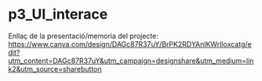 # p3_UI_interace

Enllaç de la presentació/memoria del projecte:
https://www.canva.com/design/DAGc87R37uY/BrPK2RDYAnlKWrIloxcatg/edit?utm_content=DAGc87R37uY&utm_campaign=designshare&utm_medium=link2&utm_source=sharebutton
